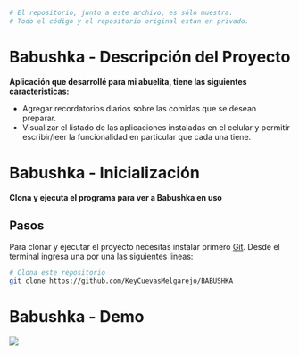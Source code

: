 ```bash
# El repositorio, junto a este archivo, es sólo muestra. 
# Todo el código y el repositorio original estan en privado.
```
# Babushka - Descripción del Proyecto
**Aplicación que desarrollé para mi abuelita, tiene las siguientes caracteristicas:**
- Agregar recordatorios diarios sobre las comidas que se desean preparar.
- Visualizar el listado de las aplicaciones instaladas en el celular y permitir escribir/leer la funcionalidad en particular que cada una tiene.

# Babushka - Inicialización

**Clona y ejecuta el programa para ver a Babushka en uso**

## Pasos

Para clonar y ejecutar el proyecto necesitas instalar primero [Git](https://git-scm.com). Desde el terminal ingresa una por una las siguientes lineas:

```bash
# Clona este repositorio
git clone https://github.com/KeyCuevasMelgarejo/BABUSHKA
```

# Babushka - Demo
![](Demo.gif)
